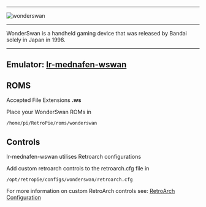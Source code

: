 ***
![wonderswan](https://cloud.githubusercontent.com/assets/10035308/12212916/3dc08dc2-b62d-11e5-9b9b-6b547fa3b80d.png)
***

WonderSwan is a handheld gaming device that was released by Bandai solely in Japan in 1998. 
***

## Emulator: [lr-mednafen-wswan](https://github.com/libretro/beetle-wswan-libretro.git)

## ROMS

Accepted File Extensions **.ws**

Place your WonderSwan ROMs in
```
/home/pi/RetroPie/roms/wonderswan
```

## Controls

lr-mednafen-wswan utilises Retroarch configurations

Add custom retroarch controls to the retroarch.cfg file in
```shell
/opt/retropie/configs/wonderswan/retroarch.cfg
```
For more information on custom RetroArch controls see: [RetroArch Configuration](https://github.com/petrockblog/RetroPie-Setup/wiki/RetroArch-Configuration)